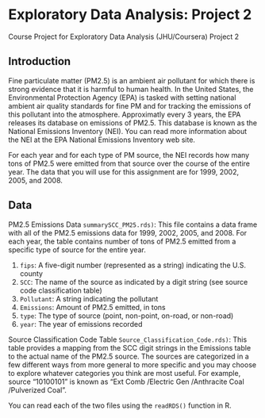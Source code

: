 # Exploratory Data Analysis: Project 2
Course Project for Exploratory Data Analysis (JHU/Coursera) Project 2

## Introduction
Fine particulate matter (PM2.5) is an ambient air pollutant for which there is strong evidence that it is harmful to human health. In the United States, the Environmental Protection Agency (EPA) is tasked with setting national ambient air quality standards for fine PM and for tracking the emissions of this pollutant into the atmosphere. Approximatly every 3 years, the EPA releases its database on emissions of PM2.5. This database is known as the National Emissions Inventory (NEI). You can read more information about the NEI at the EPA National Emissions Inventory web site.

For each year and for each type of PM source, the NEI records how many tons of PM2.5 were emitted from that source over the course of the entire year. The data that you will use for this assignment are for 1999, 2002, 2005, and 2008.

## Data
PM2.5 Emissions Data `summarySCC_PM25.rds)`: This file contains a data frame with all of the PM2.5 emissions data for 1999, 2002, 2005, and 2008. For each year, the table contains number of tons of PM2.5 emitted from a specific type of source for the entire year. 

1. `fips`: A five-digit number (represented as a string) indicating the U.S. county
2. `SCC`: The name of the source as indicated by a digit string (see source code classification table)
3. `Pollutant`: A string indicating the pollutant
4. `Emissions`: Amount of PM2.5 emitted, in tons
5. `type`: The type of source (point, non-point, on-road, or non-road)
6. `year`: The year of emissions recorded

Source Classification Code Table `Source_Classification_Code.rds)`: This table provides a mapping from the SCC digit strings in the Emissions table to the actual name of the PM2.5 source. The sources are categorized in a few different ways from more general to more specific and you may choose to explore whatever categories you think are most useful. For example, source “10100101” is known as “Ext Comb /Electric Gen /Anthracite Coal /Pulverized Coal”.

You can read each of the two files using the `readRDS()` function in R. 

